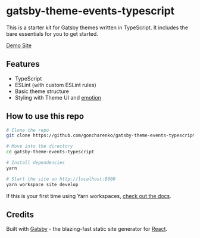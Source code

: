 # gatsby-theme-events-typescript

This is a starter kit for Gatsby themes written in TypeScript. It includes the bare essentials for you to get started.

[Demo Site](https://gatsby-theme-events-typescript.goncharenko.now.sh)

## Features

- TypeScript
- ESLint (with custom ESLint rules)
- Basic theme structure
- Styling with Theme UI and [emotion](https://emotion.sh/)

## How to use this repo

```bash
# Clone the repo
git clone https://github.com/goncharenko/gatsby-theme-events-typescript.git

# Move into the directory
cd gatsby-theme-events-typescript

# Install dependencies
yarn

# Start the site on http://localhost:8000
yarn workspace site develop
```

If this is your first time using Yarn workspaces, [check out the docs](https://yarnpkg.com/lang/en/docs/workspaces/).

## Credits

Built with [Gatsby](https://www.gatsbyjs.org/) - the blazing-fast static site generator for [React](https://facebook.github.io/react/).
